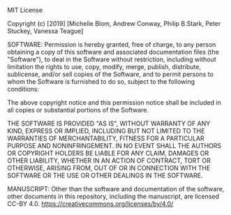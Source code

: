 MIT License

Copyright (c) [2019] [Michelle Blom, Andrew Conway, Philip B.Stark, Peter Stuckey, Vanessa Teague]

SOFTWARE:
Permission is hereby granted, free of charge, to any person obtaining a copy
of this software and associated documentation files (the "Software"), to deal
in the Software without restriction, including without limitation the rights
to use, copy, modify, merge, publish, distribute, sublicense, and/or sell
copies of the Software, and to permit persons to whom the Software is
furnished to do so, subject to the following conditions:

The above copyright notice and this permission notice shall be included in all
copies or substantial portions of the Software.

THE SOFTWARE IS PROVIDED "AS IS", WITHOUT WARRANTY OF ANY KIND, EXPRESS OR
IMPLIED, INCLUDING BUT NOT LIMITED TO THE WARRANTIES OF MERCHANTABILITY,
FITNESS FOR A PARTICULAR PURPOSE AND NONINFRINGEMENT. IN NO EVENT SHALL THE
AUTHORS OR COPYRIGHT HOLDERS BE LIABLE FOR ANY CLAIM, DAMAGES OR OTHER
LIABILITY, WHETHER IN AN ACTION OF CONTRACT, TORT OR OTHERWISE, ARISING FROM,
OUT OF OR IN CONNECTION WITH THE SOFTWARE OR THE USE OR OTHER DEALINGS IN THE
SOFTWARE.

MANUSCRIPT:
Other than the software and documentation of the software, other documents in this repository, including the manuscript, are licensed CC-BY 4.0.
https://creativecommons.org/licenses/by/4.0/
